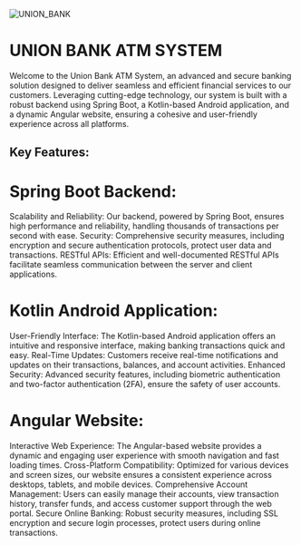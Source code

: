 ![UNION_BANK](https://firebasestorage.googleapis.com/v0/b/fashion-web-urbanista.appspot.com/o/urbanista-logo%2Fbanner.png?alt=media&token=80d5db98-d1ee-47bc-93cb-cc747c788add)

# UNION BANK ATM SYSTEM

Welcome to the Union Bank ATM System, an advanced and secure banking solution designed to deliver 
seamless and efficient financial services to our customers. Leveraging cutting-edge technology, 
our system is built with a robust backend using Spring Boot, a Kotlin-based Android application, 
and a dynamic Angular website, ensuring a cohesive and user-friendly experience across all platforms.

## Key Features:

# Spring Boot Backend:

Scalability and Reliability: Our backend, powered by Spring Boot, ensures high performance and reliability, handling thousands of transactions per second with ease.
Security: Comprehensive security measures, including encryption and secure authentication protocols, protect user data and transactions.
RESTful APIs: Efficient and well-documented RESTful APIs facilitate seamless communication between the server and client applications.

# Kotlin Android Application:

User-Friendly Interface: The Kotlin-based Android application offers an intuitive and responsive interface, making banking transactions quick and easy.
Real-Time Updates: Customers receive real-time notifications and updates on their transactions, balances, and account activities.
Enhanced Security: Advanced security features, including biometric authentication and two-factor authentication (2FA), ensure the safety of user accounts.

# Angular Website:

Interactive Web Experience: The Angular-based website provides a dynamic and engaging user experience with smooth navigation and fast loading times.
Cross-Platform Compatibility: Optimized for various devices and screen sizes, our website ensures a consistent experience across desktops, tablets, and mobile devices.
Comprehensive Account Management: Users can easily manage their accounts, view transaction history, transfer funds, and access customer support through the web portal.
Secure Online Banking: Robust security measures, including SSL encryption and secure login processes, protect users during online transactions.
